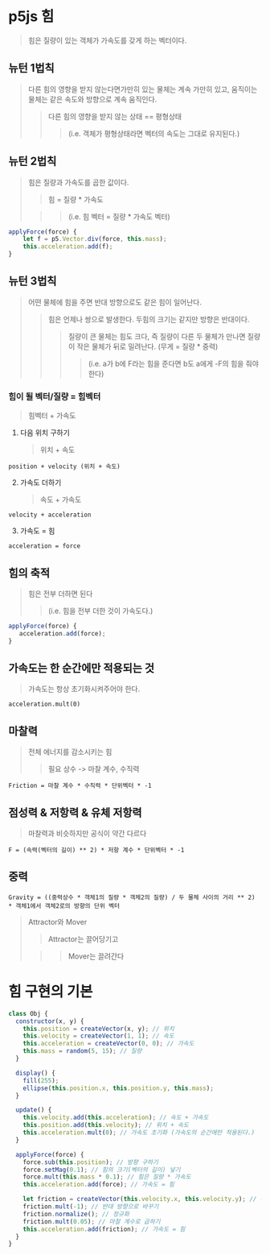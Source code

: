 # p5js 힘

> 힘은 질량이 있는 객체가 가속도를 갖게 하는 벡터이다.

## 뉴턴 1법칙

> 다른 힘의 영향을 받지 않는다면가만히 있는 물체는 계속 가만히 있고, 움직이는 물체는 같은 속도와 방향으로 계속 움직인다.
>
> > 다른 힘의 영향을 받지 않는 상태 == 평형상태
> >
> > > (i.e. 객체가 평형상태라면 벡터의 속도는 그대로 유지된다.)

## 뉴턴 2법칙

> 힘은 질량과 가속도를 곱한 값이다.
>
> > 힘 = 질량 \* 가속도
>
> > > (i.e. 힘 벡터 = 질량 \* 가속도 벡터)

```js
applyForce(force) {
    let f = p5.Vector.div(force, this.mass);
    this.acceleration.add(f);
}
```

## 뉴턴 3법칙

> 어떤 물체에 힘을 주면 반대 방향으로도 같은 힘이 일어난다.
>
> > 힘은 언제나 쌍으로 발생한다. 두힘의 크기는 같지만 방향은 반대이다.
> >
> > > 질량이 큰 물체는 힘도 크다, 즉 질량이 다른 두 물체가 만나면 질량이 작은 물체가 뒤로 밀려난다. (무게 = 질량 \* 중력)
> > >
> > > > (i.e. a가 b에 F라는 힘을 준다면 b도 a에게 -F의 힘을 줘야한다)

### 힘이 될 벡터/질량 = 힘벡터

> 힘벡터 + 가속도

1. 다음 위치 구하기
   > 위치 + 속도

```
position + velocity (위치 + 속도)
```

2. 가속도 더하기

   > 속도 + 가속도

```
velocity + acceleration
```

3. 가속도 = 힘

```
acceleration = force
```

## 힘의 축적

> 힘은 전부 더하면 된다
>
> > (i.e. 힘을 전부 더한 것이 가속도다.)

```js
applyForce(force) {
   acceleration.add(force);
}
```

## 가속도는 한 순간에만 적용되는 것

> 가속도는 항상 초기화시켜주어야 한다.

```
acceleration.mult(0)
```

## 마찰력

> 전체 에너지를 감소시키는 힘
>
> > 필요 상수 -> 마찰 계수, 수직력

```
Friction = 마찰 계수 * 수직력 * 단위벡터 * -1
```

## 점성력 & 저항력 & 유체 저항력

> 마찰력과 비슷하지만 공식이 약간 다르다

```
F = (속력(벡터의 길이) ** 2) * 저항 계수 * 단위벡터 * -1
```

## 중력

```
Gravity = ((중력상수 * 객체1의 질량 * 객체2의 질량) / 두 물체 사이의 거리 ** 2) * 객체1에서 객체2로의 방향의 단위 벡터
```

> Attractor와 Mover
>
> > Attractor는 끌어당기고
>
> > > Mover는 끌려간다

# 힘 구현의 기본

```js
class Obj {
  constructor(x, y) {
    this.position = createVector(x, y); // 위치
    this.velocity = createVector(1, 1); // 속도
    this.acceleration = createVector(0, 0); // 가속도
    this.mass = random(5, 15); // 질량
  }

  display() {
    fill(255);
    ellipse(this.position.x, this.position.y, this.mass);
  }

  update() {
    this.velocity.add(this.acceleration); // 속도 + 가속도
    this.position.add(this.velocity); // 위치 + 속도
    this.acceleration.mult(0); // 가속도 초기화 (가속도의 순간에만 적용된다.)
  }

  applyForce(force) {
    force.sub(this.position); // 방향 구하기
    force.setMag(0.1); // 힘의 크기(벡터의 길이) 넣기
    force.mult(this.mass * 0.1); // 힘은 질량 * 가속도
    this.acceleration.add(force); // 가속도 = 힘

    let friction = createVector(this.velocity.x, this.velocity.y); // 객체의 속도
    friction.mult(-1); // 반대 방향으로 바꾸기
    friction.normalize(); // 정규화
    friction.mult(0.05); // 마찰 계수로 곱하기
    this.acceleration.add(friction); // 가속도 = 힘
  }
}
```
